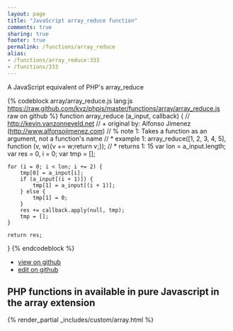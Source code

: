 ```yaml
---
layout: page
title: "JavaScript array_reduce function"
comments: true
sharing: true
footer: true
permalink: /functions/array_reduce
alias:
- /functions/array_reduce:333
- /functions/333
---
```

<!-- Generated by Rakefile:build -->
A JavaScript equivalent of PHP's array_reduce

{% codeblock array/array_reduce.js lang:js https://raw.github.com/kvz/phpjs/master/functions/array/array_reduce.js raw on github %}
function array_reduce (a_input, callback) {
    // http://kevin.vanzonneveld.net
    // +   original by: Alfonso Jimenez (http://www.alfonsojimenez.com)
    // %        note 1: Takes a function as an argument, not a function's name
    // *     example 1: array_reduce([1, 2, 3, 4, 5], function (v, w){v += w;return v;});
    // *     returns 1: 15
    var lon = a_input.length;
    var res = 0,
        i = 0;
    var tmp = [];


    for (i = 0; i < lon; i += 2) {
        tmp[0] = a_input[i];
        if (a_input[(i + 1)]) {
            tmp[1] = a_input[(i + 1)];
        } else {
            tmp[1] = 0;
        }
        res += callback.apply(null, tmp);
        tmp = [];
    }

    return res;
}
{% endcodeblock %}

 - [view on github](https://github.com/kvz/phpjs/blob/master/functions/array/array_reduce.js)
 - [edit on github](https://github.com/kvz/phpjs/edit/master/functions/array/array_reduce.js)

## PHP functions in available in pure Javascript in the array extension
{% render_partial _includes/custom/array.html %}
